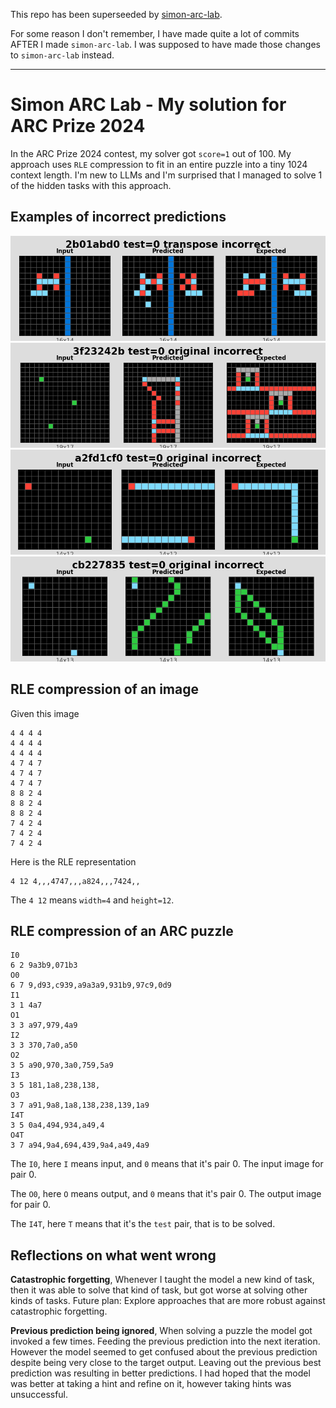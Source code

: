 This repo has been superseeded by [simon-arc-lab](https://github.com/neoneye/simon-arc-lab).

For some reason I don't remember, I have made quite a lot of commits AFTER I made `simon-arc-lab`.
I was supposed to have made those changes to `simon-arc-lab` instead.

---

# Simon ARC Lab - My solution for ARC Prize 2024

In the ARC Prize 2024 contest, my solver got `score=1` out of 100. 
My approach uses `RLE` compression to fit in an entire puzzle into a tiny 1024 context length.
I'm new to LLMs and I'm surprised that I managed to solve 1 of the hidden tasks with this approach.

## Examples of incorrect predictions

![image](metadata/2b01abd0_incorrect.png)
![image](metadata/3f23242b_incorrect.png)
![image](metadata/a2fd1cf0_incorrect.png)
![image](metadata/cb227835_incorrect.png)

## RLE compression of an image

Given this image

```text
4 4 4 4
4 4 4 4
4 4 4 4
4 7 4 7
4 7 4 7
4 7 4 7
8 8 2 4
8 8 2 4
8 8 2 4
7 4 2 4
7 4 2 4
7 4 2 4
```

Here is the RLE representation

```text
4 12 4,,,4747,,,a824,,,7424,,
```

The `4 12` means `width=4` and `height=12`.

## RLE compression of an ARC puzzle

```text
I0
6 2 9a3b9,071b3
O0
6 7 9,d93,c939,a9a3a9,931b9,97c9,0d9
I1
3 1 4a7
O1
3 3 a97,979,4a9
I2
3 3 370,7a0,a50
O2
3 5 a90,970,3a0,759,5a9
I3
3 5 181,1a8,238,138,
O3
3 7 a91,9a8,1a8,138,238,139,1a9
I4T
3 5 0a4,494,934,a49,4
O4T
3 7 a94,9a4,694,439,9a4,a49,4a9
```

The `I0`, here `I` means input, and `0` means that it's pair 0. The input image for pair 0.

The `O0`, here `O` means output, and `0` means that it's pair 0. The output image for pair 0.

The `I4T`, here `T` means that it's the `test` pair, that is to be solved.

## Reflections on what went wrong

**Catastrophic forgetting**, Whenever I taught the model a new kind of task, then it was able to solve that kind of task, but got worse at solving other kinds of tasks.
Future plan: Explore approaches that are more robust against catastrophic forgetting.

**Previous prediction being ignored**, When solving a puzzle the model got invoked a few times. Feeding the previous prediction into the next iteration. However the model seemed to get confused about the previous prediction despite being very close to the target output. Leaving out the previous best prediction was resulting in better predictions. I had hoped that the model was better at taking a hint and refine on it, however taking hints was unsuccessful.
